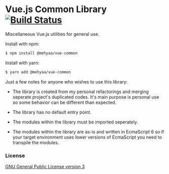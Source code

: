 # Vue.js Common Library [![Build Status](https://travis-ci.com/mehyaa/vue-common.svg?branch=master)](https://travis-ci.com/mehyaa/vue-common)

Miscellaneous Vue.js utilities for general use.

Install with npm:
``` bash
$ npm install @mehyaa/vue-common
```

Install with yarn:
``` bash
$ yarn add @mehyaa/vue-common
```
Just a few notes for anyone who wishes to use this library:
* The library is created from my personal refactorings and merging seperate project's duplicated codes. It's main purpose is personal use so some behavior can be different than expected.

* The library has no default entry point.

* The modules within the library must be imported seperately.

* The modules within the library are as-is and written in EcmaScript 6 so if your target environment uses lower versions of EcmaScript you need to transpile the modules.

### License

[GNU General Public License version 3](https://opensource.org/licenses/GPL-3.0)